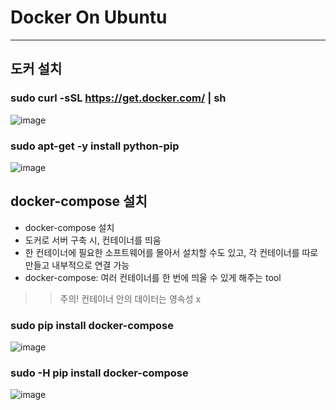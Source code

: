 # Docker On Ubuntu

---

## 도커 설치

### sudo curl -sSL https://get.docker.com/ | sh

![image](https://user-images.githubusercontent.com/36066656/54844680-c4567680-4d1a-11e9-8edf-dec5ec8db23a.png)

### sudo apt-get -y install python-pip

![image](https://user-images.githubusercontent.com/36066656/54844742-f1a32480-4d1a-11e9-89f3-61e6045b533a.png)

## docker-compose 설치

- docker-compose 설치
- 도커로 서버 구축 시, 컨테이너를 띄움
- 한 컨테이너에 필요한 소프트웨어를 몰아서 설치할 수도 있고, 각 컨테이너를 따로 만들고 내부적으로 연결 가능
- docker-compose: 여러 컨테이너를 한 번에 띄울 수 있게 해주는 tool

> >  주의! 컨테이너 안의 데이터는 영속성 x

### sudo pip install docker-compose

![image](https://user-images.githubusercontent.com/36066656/54844886-49419000-4d1b-11e9-82ff-59977913b0ee.png)

### sudo -H pip install docker-compose

![image](https://user-images.githubusercontent.com/36066656/54844918-5eb6ba00-4d1b-11e9-9abe-bd48b155c190.png)

